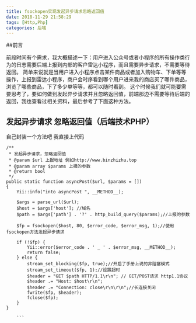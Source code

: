 ```yaml
---
title: fsockopen实现发起异步请求忽略返回值
date: 2018-11-29 21:58:29
tags: [Http,Php]
categories: 后端
---
```

##前言

  前段时间有个需求，我大概描述一下：用户进入公众号或者小程序的所有操作类行为的日志需要后端上报到内部的客户雷达小程序，而且需要异步请求，不需要等待返回。
简单来说就是当用户进入小程序点击某件商品或者加入购物车、下单等等操作，上报到雷达小程序，商户会时序看到哪个用户进来我的商店买了哪件商品，浏览了哪些商品，下了多少单等等，都可以随时看到。
这个时候我们就可能要需要思考了，要如何做到发起异步请求并且忽略返回值，前端那边不需要等待后端的返回，我也查看过相关资料，最后参考了下面这种方法。

## 发起异步请求 忽略返回值（后端技术PHP）

  自己封装一个方法吧 我直接上代码
  
  ```
  /**
   * 发起异步请求，忽略返回值
   * @param $url 上报地址 例如http://www.binzhizhu.top
   * @param array $params 上报的参数
   * @return bool
   */
  public static function asyncPost($url, $params = [])
  {
      Yii::info("into asyncPost ", __METHOD__);
      
      $args = parse_url($url); 
      $host = $args['host']; //域名
      $path = $args['path'] . '?' . http_build_query($params);//上报的参数

      $fp = fsockopen($host, 80, $error_code, $error_msg, 1);//使用fsockopen方法发起异步请求
      
      if (!$fp) {
          Yii::error($error_code . ' _ ' . $error_msg, __METHOD__);
          return false;
      } else {
          stream_set_blocking($fp, true);//开启了手册上说的非阻塞模式
          stream_set_timeout($fp, 1);//设置超时
          $header = "GET $path HTTP/1.1\r\n"; // GET/POST请求 http1.1协议
          $header .= "Host: $host\r\n";
          $header .= "Connection: close\r\n\r\n";//长连接关闭
          fwrite($fp, $header);
          fclose($fp);
      }
  }
      
      ```

